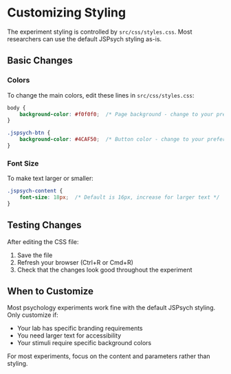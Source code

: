 # Customizing Styling

The experiment styling is controlled by `src/css/styles.css`. Most researchers can use the default JSPsych styling as-is.

## Basic Changes

### Colors
To change the main colors, edit these lines in `src/css/styles.css`:

```css
body {
    background-color: #f0f0f0;  /* Page background - change to your preference */
}

.jspsych-btn {
    background-color: #4CAF50;  /* Button color - change to your preference */
}
```

### Font Size
To make text larger or smaller:

```css
.jspsych-content {
    font-size: 18px;  /* Default is 16px, increase for larger text */
}
```

## Testing Changes

After editing the CSS file:
1. Save the file
2. Refresh your browser (Ctrl+R or Cmd+R)
3. Check that the changes look good throughout the experiment

## When to Customize

Most psychology experiments work fine with the default JSPsych styling. Only customize if:
- Your lab has specific branding requirements
- You need larger text for accessibility
- Your stimuli require specific background colors

For most experiments, focus on the content and parameters rather than styling.